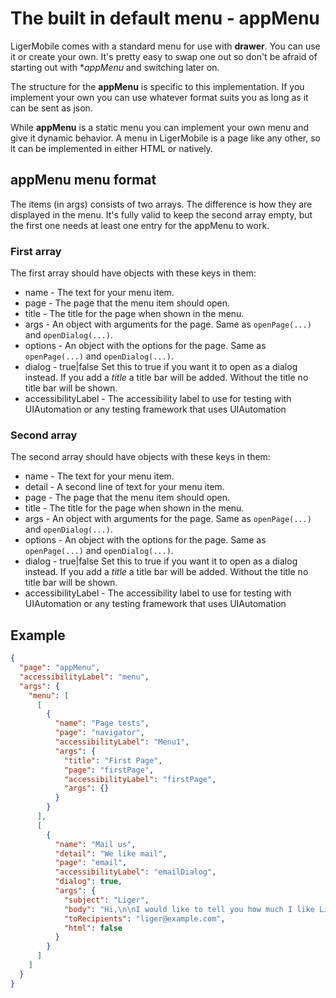 # The built in default menu - appMenu

LigerMobile comes with a standard menu for use with **drawer**. You can use it or create your own. It's pretty easy to swap one out so don't be afraid of starting out with **appMenu* and switching later on.

The structure for the **appMenu** is specific to this implementation. If you implement your own you can use whatever format suits you as long as it can be sent as json.

While **appMenu** is a static menu you can implement your own menu and give it dynamic behavior. A menu in LigerMobile is a page like any other, so it can be implemented in either HTML or natively.

## appMenu menu format

The items (in args) consists of two arrays. The difference is how they are displayed in the menu. It's fully valid to keep the second array empty, but the first one needs at least one entry for the appMenu to work.

### First array

The first array should have objects with these keys in them:

* name - The text for your menu item.
* page - The page that the menu item should open.
* title - The title for the page when shown in the menu.
* args - An object with arguments for the page. Same as ```openPage(...)``` and ```openDialog(...)```.
* options - An object with the options for the page. Same as ```openPage(...)``` and ```openDialog(...)```.
* dialog - true|false Set this to true if you want it to open as a dialog instead. If you add a _title_ a title bar will be added. Without the title no title bar will be shown.
* accessibilityLabel - The accessibility label to use for testing with UIAutomation or any testing framework that uses UIAutomation

### Second array

The second array should have objects with these keys in them:

* name - The text for your menu item.
* detail - A second line of text for your menu item.
* page - The page that the menu item should open.
* title - The title for the page when shown in the menu.
* args - An object with arguments for the page. Same as ```openPage(...)``` and ```openDialog(...)```.
* options - An object with the options for the page. Same as ```openPage(...)``` and ```openDialog(...)```.
* dialog - true|false Set this to true if you want it to open as a dialog instead. If you add a _title_ a title bar will be added. Without the title no title bar will be shown.
* accessibilityLabel - The accessibility label to use for testing with UIAutomation or any testing framework that uses UIAutomation

## Example

```json
{
  "page": "appMenu",
  "accessibilityLabel": "menu",
  "args": {
    "menu": [
      [
        {
          "name": "Page tests",
          "page": "navigator",
          "accessibilityLabel": "Menu1",
          "args": {
            "title": "First Page",
            "page": "firstPage",
            "accessibilityLabel": "firstPage",
            "args": {}
          }
        }
      ],
      [
        {
          "name": "Mail us",
          "detail": "We like mail",
          "page": "email",
          "accessibilityLabel": "emailDialog",
          "dialog": true,
          "args": {
            "subject": "Liger",
            "body": "Hi,\n\nI would like to tell you how much I like Liger.\n\n//Me",
            "toRecipients": "liger@example.com",
            "html": false
          }
        }
      ]
    ]
  }
}
```
